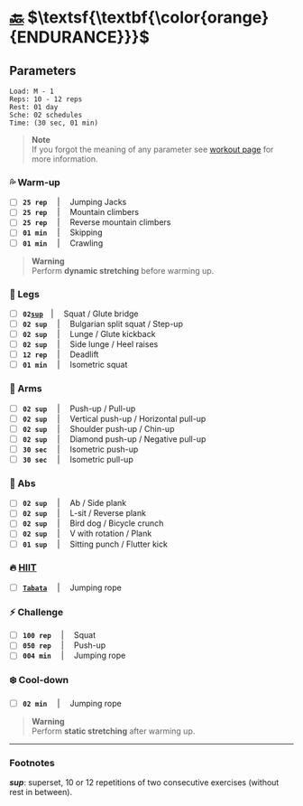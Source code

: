 # [:back:][home] $\textsf{\textbf{\color{orange}{ENDURANCE}}}$

## Parameters

```plaintext
Load: M - 1
Reps: 10 - 12 reps
Rest: 01 day
Sche: 02 schedules
Time: (30 sec, 01 min)
```

> **Note**  
> If you forgot the meaning of any parameter see [workout page][home] for more information\.

### :sweat_drops: Warm-up

- [ ] **`25 rep`** &emsp;|&emsp; Jumping Jacks
- [ ] **`25 rep`** &emsp;|&emsp; Mountain climbers
- [ ] **`25 rep`** &emsp;|&emsp; Reverse mountain climbers
- [ ] **`01 min`** &emsp;|&emsp; Skipping
- [ ] **`01 min`** &emsp;|&emsp; Crawling

> **Warning**  
> Perform **dynamic stretching** before warming up\.

### :leg: Legs

- [ ] **`02`[`sup`](#footnotes)**&emsp;|&emsp; Squat / Glute bridge
- [ ] **`02 sup`** &emsp;|&emsp; Bulgarian split squat / Step-up
- [ ] **`02 sup`** &emsp;|&emsp; Lunge / Glute kickback
- [ ] **`02 sup`** &emsp;|&emsp; Side lunge / Heel raises
- [ ] **`12 rep`** &emsp;|&emsp; Deadlift
- [ ] **`01 min`** &emsp;|&emsp; Isometric squat

### :muscle: Arms

- [ ] **`02 sup`** &emsp;|&emsp; Push-up / Pull-up
- [ ] **`02 sup`** &emsp;|&emsp; Vertical push-up / Horizontal pull-up
- [ ] **`02 sup`** &emsp;|&emsp; Shoulder push-up / Chin-up
- [ ] **`02 sup`** &emsp;|&emsp; Diamond push-up / Negative pull-up
- [ ] **`30 sec`** &emsp;|&emsp; Isometric push-up
- [ ] **`30 sec`** &emsp;|&emsp; Isometric pull-up

### :chocolate_bar: Abs

- [ ] **`02 sup`** &emsp;|&emsp; Ab / Side plank
- [ ] **`02 sup`** &emsp;|&emsp; L-sit / Reverse plank
- [ ] **`02 sup`** &emsp;|&emsp; Bird dog / Bicycle crunch
- [ ] **`02 sup`** &emsp;|&emsp; V with rotation / Plank
- [ ] **`01 sup`** &emsp;|&emsp; Sitting punch / Flutter kick

### :fire: [HIIT][definition]

- [ ] [**`Tabata`**][definition] &emsp;|&emsp; Jumping rope

### :zap: Challenge

- [ ] **`100 rep`** &emsp;|&emsp; Squat
- [ ] **`050 rep`** &emsp;|&emsp; Push-up
- [ ] **`004 min`** &emsp;|&emsp; Jumping rope

### :snowflake: Cool-down

- [ ] **`02 min`** &emsp;|&emsp; Jumping rope

> **Warning**  
> Perform **static stretching** after warming up\.

---

### Footnotes

_**sup**_: superset, 10 or 12 repetitions of two consecutive exercises (without rest in between)\.

[home]: ../workout.md
[definition]: ../definitions.md

